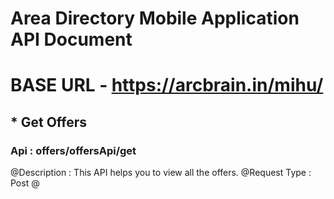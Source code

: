 # Area Directory Mobile Application API Document
# BASE URL ‑ https://arcbrain.in/mihu/

## * Get Offers
### Api : offers/offersApi/get

@Description : This API helps you to view all the offers.
@Request Type : Post
@

